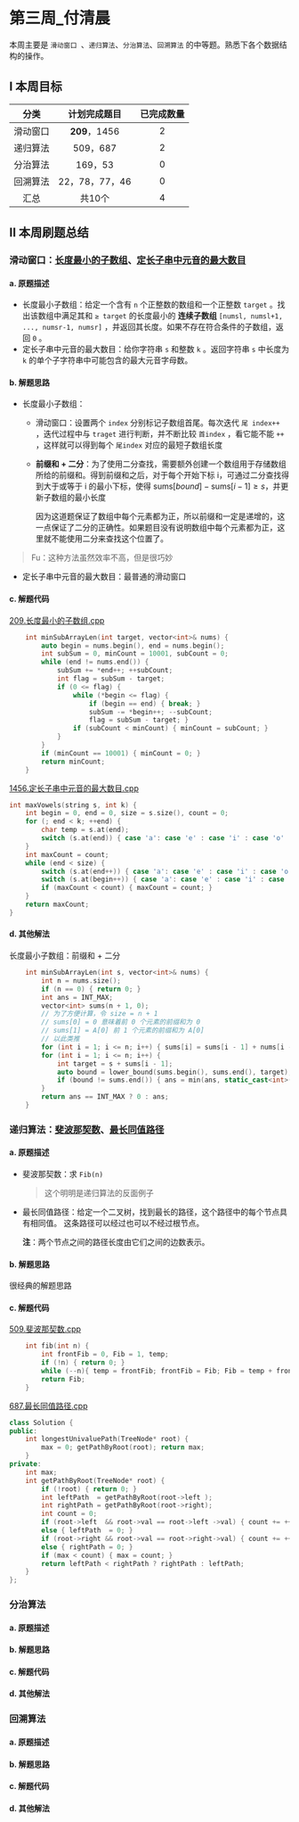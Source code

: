 # 第三周_付清晨

本周主要是 `滑动窗口	`、`递归算法`、`分治算法`、`回溯算法` 的中等题。熟悉下各个数据结构的操作。

## I 本周目标

|   分类   |  计划完成题目  | 已完成数量 |
| :------: | :------------: | :--------: |
| 滑动窗口 | **209**，1456  |     2      |
| 递归算法 |    509，687    |     2      |
| 分治算法 |    169，53     |     0      |
| 回溯算法 | 22，78，77，46 |     0      |
|   汇总   |     共10个     |     4      |

## II 本周刷题总结

### 滑动窗口：[长度最小的子数组](https://leetcode-cn.com/problems/minimum-size-subarray-sum/description/)、[定长子串中元音的最大数目](https://leetcode-cn.com/problems/maximum-number-of-vowels-in-a-substring-of-given-length/description/)

#### a. 原题描述

- 长度最小子数组：给定一个含有 `n` 个正整数的数组和一个正整数 `target` 。找出该数组中满足其和 `≥ target` 的长度最小的 **连续子数组** `[numsl, numsl+1, ..., numsr-1, numsr]` ，并返回其长度。如果不存在符合条件的子数组，返回 `0` 。
- 定长子串中元音的最大数目：给你字符串 `s` 和整数 `k` 。返回字符串 `s` 中长度为 `k` 的单个子字符串中可能包含的最大元音字母数。

#### b. 解题思路

- 长度最小子数组：

  - 滑动窗口：设置两个 `index` 分别标记子数组首尾。每次迭代 `尾 index++` ，迭代过程中与 `traget` 进行判断，并不断比较 `首index` ，看它能不能 `++` ，这样就可以得到每个 `尾index` 对应的最短子数组长度

  - **前缀和 + 二分**：为了使用二分查找，需要额外创建一个数组用于存储数组所给的前缀和。得到前缀和之后，对于每个开始下标 i，可通过二分查找得到大于或等于 i 的最小下标，使得 $\text{sums}[\textit{bound}]-\text{sums}[i-1] \ge s$，并更新子数组的最小长度

    因为这道题保证了数组中每个元素都为正，所以前缀和一定是递增的，这一点保证了二分的正确性。如果题目没有说明数组中每个元素都为正，这里就不能使用二分来查找这个位置了。

> Fu：这种方法虽然效率不高，但是很巧妙

- 定长子串中元音的最大数目：最普通的滑动窗口

#### c. 解题代码

 [209.长度最小的子数组.cpp](Source/209.长度最小的子数组.cpp) 

```cpp
    int minSubArrayLen(int target, vector<int>& nums) {
        auto begin = nums.begin(), end = nums.begin();
        int subSum = 0, minCount = 10001, subCount = 0;
        while (end != nums.end()) {
            subSum += *end++; ++subCount;
            int flag = subSum - target;
            if (0 <= flag) {
                while (*begin <= flag) {
                    if (begin == end) { break; }
                    subSum -= *begin++; --subCount;
                    flag = subSum - target; }
                if (subCount < minCount) { minCount = subCount; }
            }
        }
        if (minCount == 10001) { minCount = 0; }
        return minCount;
    }
```

 [1456.定长子串中元音的最大数目.cpp](Source/1456.定长子串中元音的最大数目.cpp) 

```cpp
int maxVowels(string s, int k) {
    int begin = 0, end = 0, size = s.size(), count = 0;
    for (; end < k; ++end) {
        char temp = s.at(end);
        switch (s.at(end)) { case 'a': case 'e' : case 'i' : case 'o' : case 'u' : ++count; default: break; }
    }
    int maxCount = count;
    while (end < size) {
        switch (s.at(end++)) { case 'a': case 'e' : case 'i' : case 'o' : case 'u' : ++count; default: break; }
        switch (s.at(begin++)) { case 'a': case 'e' : case 'i' : case 'o' : case 'u' : --count; default: break; }
        if (maxCount < count) { maxCount = count; }
    }
    return maxCount;
}
```

#### d. 其他解法

长度最小子数组：前缀和 + 二分

```cpp
    int minSubArrayLen(int s, vector<int>& nums) {
        int n = nums.size();
        if (n == 0) { return 0; }
        int ans = INT_MAX;
        vector<int> sums(n + 1, 0); 
        // 为了方便计算，令 size = n + 1 
        // sums[0] = 0 意味着前 0 个元素的前缀和为 0
        // sums[1] = A[0] 前 1 个元素的前缀和为 A[0]
        // 以此类推
        for (int i = 1; i <= n; i++) { sums[i] = sums[i - 1] + nums[i - 1]; }
        for (int i = 1; i <= n; i++) {
            int target = s + sums[i - 1];
            auto bound = lower_bound(sums.begin(), sums.end(), target);
            if (bound != sums.end()) { ans = min(ans, static_cast<int>((bound - sums.begin()) - (i - 1))); }
        }
        return ans == INT_MAX ? 0 : ans;
    }
```

### 递归算法：[斐波那契数](https://leetcode-cn.com/problems/fibonacci-number/description/)、[最长同值路径](https://leetcode-cn.com/problems/longest-univalue-path/description/)

#### a. 原题描述

- 斐波那契数：求 `Fib(n)` 

  > 这个明明是递归算法的反面例子

- 最长同值路径：给定一个二叉树，找到最长的路径，这个路径中的每个节点具有相同值。 这条路径可以经过也可以不经过根节点。

  **注**：两个节点之间的路径长度由它们之间的边数表示。

#### b. 解题思路

很经典的解题思路

#### c. 解题代码

 [509.斐波那契数.cpp](Source/509.斐波那契数.cpp) 

```cpp
    int fib(int n) {
        int frontFib = 0, Fib = 1, temp;
        if (!n) { return 0; }
        while (--n){ temp = frontFib; frontFib = Fib; Fib = temp + frontFib; }
        return Fib;
    }
```

 [687.最长同值路径.cpp](Source/687.最长同值路径.cpp) 

```cpp
class Solution {
public:
    int longestUnivaluePath(TreeNode* root) {
        max = 0; getPathByRoot(root); return max;
    }
private:
    int max;
    int getPathByRoot(TreeNode* root) {
        if (!root) { return 0; }
        int leftPath  = getPathByRoot(root->left );
        int rightPath = getPathByRoot(root->right);
        int count = 0;
        if (root->left  && root->val == root->left ->val) { count += ++leftPath; }
        else { leftPath  = 0; }
        if (root->right && root->val == root->right->val) { count += ++rightPath;}
        else { rightPath = 0; }
        if (max < count) { max = count; }
        return leftPath < rightPath ? rightPath : leftPath;
    }
};
```

### 分治算法

#### a. 原题描述

#### b. 解题思路

#### c. 解题代码

#### d. 其他解法

### 回溯算法

#### a. 原题描述

#### b. 解题思路

#### c. 解题代码

#### d. 其他解法